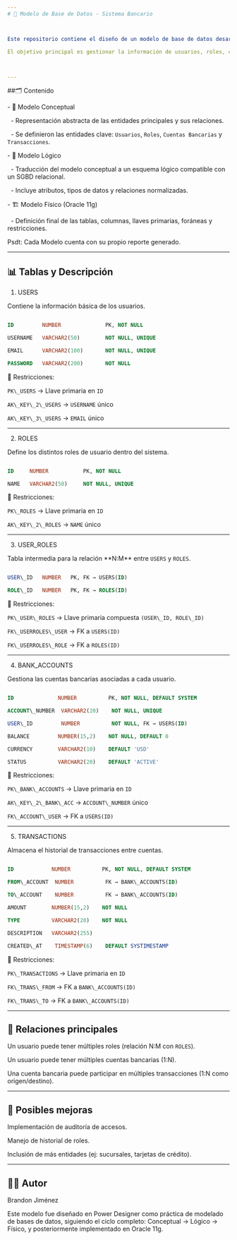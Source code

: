 ```yaml
---
# 📌 Modelo de Base de Datos - Sistema Bancario



Este repositorio contiene el diseño de un modelo de base de datos desarrollado en Power Designer, abarcando sus tres niveles: Conceptual, Lógico y Físico.  

El objetivo principal es gestionar la información de usuarios, roles, cuentas bancarias y transacciones dentro de un sistema bancario.



---
```




##🗂️ Contenido

\- 📖 Modelo Conceptual

&nbsp; - Representación abstracta de las entidades principales y sus relaciones.  

&nbsp; - Se definieron las entidades clave: `Usuarios`, `Roles`, `Cuentas Bancarias` y `Transacciones`.  



\- 📐 Modelo Lógico

&nbsp; - Traducción del modelo conceptual a un esquema lógico compatible con un SGBD relacional.  

&nbsp; - Incluye atributos, tipos de datos y relaciones normalizadas.  



\- 🏗️ Modelo Físico (Oracle 11g)

&nbsp; - Definición final de las tablas, columnas, llaves primarias, foráneas y restricciones.  



Psdt: Cada Modelo cuenta con su propio reporte generado.

---



## 📊 Tablas y Descripción



1. USERS

Contiene la información básica de los usuarios.  

```sql

ID         NUMBER              PK, NOT NULL

USERNAME   VARCHAR2(50)        NOT NULL, UNIQUE

EMAIL      VARCHAR2(100)       NOT NULL, UNIQUE

PASSWORD   VARCHAR2(200)       NOT NULL

````



🔹 Restricciones:



`PK\_USERS` → Llave primaria en `ID`

`AK\_KEY\_2\_USERS` → `USERNAME` único

`AK\_KEY\_3\_USERS` → `EMAIL` único



---



2. ROLES



Define los distintos roles de usuario dentro del sistema.



```sql

ID     NUMBER           PK, NOT NULL

NAME   VARCHAR2(50)     NOT NULL, UNIQUE

```



🔹 Restricciones:



`PK\_ROLES` → Llave primaria en `ID`

`AK\_KEY\_2\_ROLES` → `NAME` único



---



3. USER\_ROLES



Tabla intermedia para la relación \*\*N:M\*\* entre `USERS` y `ROLES`.



```sql

USER\_ID   NUMBER   PK, FK → USERS(ID)

ROLE\_ID   NUMBER   PK, FK → ROLES(ID)

```



🔹 Restricciones:



`PK\_USER\_ROLES` → Llave primaria compuesta `(USER\_ID, ROLE\_ID)`

`FK\_USERROLES\_USER` → FK a `USERS(ID)`

`FK\_USERROLES\_ROLE` → FK a `ROLES(ID)`



---



4. BANK\_ACCOUNTS



Gestiona las cuentas bancarias asociadas a cada usuario.



```sql

ID              NUMBER          PK, NOT NULL, DEFAULT SYSTEM

ACCOUNT\_NUMBER  VARCHAR2(20)    NOT NULL, UNIQUE

USER\_ID         NUMBER          NOT NULL, FK → USERS(ID)

BALANCE         NUMBER(15,2)    NOT NULL, DEFAULT 0

CURRENCY        VARCHAR2(10)    DEFAULT 'USD'

STATUS          VARCHAR2(20)    DEFAULT 'ACTIVE'

```



🔹 Restricciones:



`PK\_BANK\_ACCOUNTS` → Llave primaria en `ID`

`AK\_KEY\_2\_BANK\_ACC` → `ACCOUNT\_NUMBER` único

`FK\_ACCOUNT\_USER` → FK a `USERS(ID)`



---



5. TRANSACTIONS



Almacena el historial de transacciones entre cuentas.



```sql

ID            NUMBER          PK, NOT NULL, DEFAULT SYSTEM

FROM\_ACCOUNT  NUMBER          FK → BANK\_ACCOUNTS(ID)

TO\_ACCOUNT    NUMBER          FK → BANK\_ACCOUNTS(ID)

AMOUNT        NUMBER(15,2)    NOT NULL

TYPE          VARCHAR2(20)    NOT NULL

DESCRIPTION   VARCHAR2(255)

CREATED\_AT    TIMESTAMP(6)    DEFAULT SYSTIMESTAMP

```



🔹 Restricciones:



`PK\_TRANSACTIONS` → Llave primaria en `ID`

`FK\_TRANS\_FROM` → FK a `BANK\_ACCOUNTS(ID)`

`FK\_TRANS\_TO` → FK a `BANK\_ACCOUNTS(ID)`



---



## 🔗 Relaciones principales



Un usuario puede tener múltiples roles (relación N:M con `ROLES`).

Un usuario puede tener múltiples cuentas bancarias (1:N).

Una cuenta bancaria puede participar en múltiples transacciones (1:N como origen/destino).



---



## 🚀 Posibles mejoras



Implementación de auditoría de accesos.

Manejo de historial de roles.

Inclusión de más entidades (ej: sucursales, tarjetas de crédito).



---



## 👨‍💻 Autor



Brandon Jiménez



Este modelo fue diseñado en Power Designer como práctica de modelado de bases de datos, siguiendo el ciclo completo: Conceptual → Lógico → Físico, y posteriormente implementado en Oracle 11g.



```



